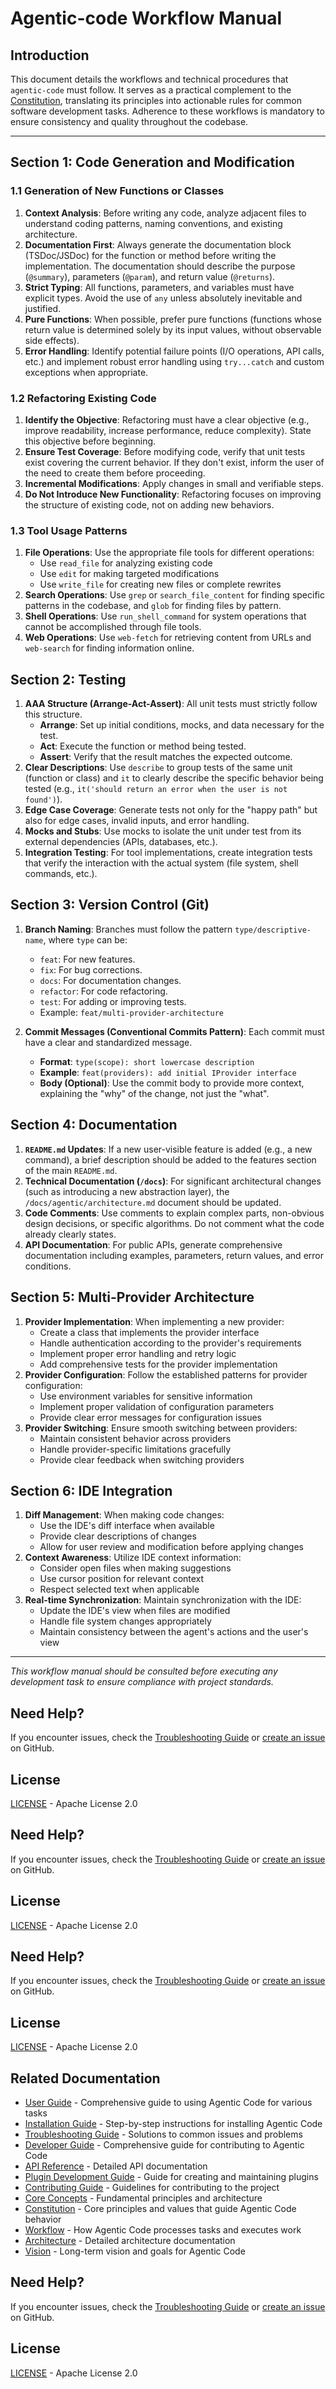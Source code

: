 # Agentic-code Workflow Manual

## Introduction

This document details the workflows and technical procedures that `agentic-code` must follow. It serves as a practical complement to the [Constitution](/docs/agentic/constitution.md), translating its principles into actionable rules for common software development tasks. Adherence to these workflows is mandatory to ensure consistency and quality throughout the codebase.

---

## Section 1: Code Generation and Modification

### 1.1 Generation of New Functions or Classes

1.  **Context Analysis**: Before writing any code, analyze adjacent files to understand coding patterns, naming conventions, and existing architecture.
2.  **Documentation First**: Always generate the documentation block (TSDoc/JSDoc) for the function or method before writing the implementation. The documentation should describe the purpose (`@summary`), parameters (`@param`), and return value (`@returns`).
3.  **Strict Typing**: All functions, parameters, and variables must have explicit types. Avoid the use of `any` unless absolutely inevitable and justified.
4.  **Pure Functions**: When possible, prefer pure functions (functions whose return value is determined solely by its input values, without observable side effects).
5.  **Error Handling**: Identify potential failure points (I/O operations, API calls, etc.) and implement robust error handling using `try...catch` and custom exceptions when appropriate.

### 1.2 Refactoring Existing Code

1.  **Identify the Objective**: Refactoring must have a clear objective (e.g., improve readability, increase performance, reduce complexity). State this objective before beginning.
2.  **Ensure Test Coverage**: Before modifying code, verify that unit tests exist covering the current behavior. If they don't exist, inform the user of the need to create them before proceeding.
3.  **Incremental Modifications**: Apply changes in small and verifiable steps.
4.  **Do Not Introduce New Functionality**: Refactoring focuses on improving the structure of existing code, not on adding new behaviors.

### 1.3 Tool Usage Patterns

1.  **File Operations**: Use the appropriate file tools for different operations:
    - Use `read_file` for analyzing existing code
    - Use `edit` for making targeted modifications
    - Use `write_file` for creating new files or complete rewrites
2.  **Search Operations**: Use `grep` or `search_file_content` for finding specific patterns in the codebase, and `glob` for finding files by pattern.
3.  **Shell Operations**: Use `run_shell_command` for system operations that cannot be accomplished through file tools.
4.  **Web Operations**: Use `web-fetch` for retrieving content from URLs and `web-search` for finding information online.

## Section 2: Testing

1.  **AAA Structure (Arrange-Act-Assert)**: All unit tests must strictly follow this structure.
    * **Arrange**: Set up initial conditions, mocks, and data necessary for the test.
    * **Act**: Execute the function or method being tested.
    * **Assert**: Verify that the result matches the expected outcome.
2.  **Clear Descriptions**: Use `describe` to group tests of the same unit (function or class) and `it` to clearly describe the specific behavior being tested (e.g., `it('should return an error when the user is not found')`).
3.  **Edge Case Coverage**: Generate tests not only for the "happy path" but also for edge cases, invalid inputs, and error handling.
4.  **Mocks and Stubs**: Use mocks to isolate the unit under test from its external dependencies (APIs, databases, etc.).
5.  **Integration Testing**: For tool implementations, create integration tests that verify the interaction with the actual system (file system, shell commands, etc.).

## Section 3: Version Control (Git)

1.  **Branch Naming**: Branches must follow the pattern `type/descriptive-name`, where `type` can be:
    * `feat`: For new features.
    * `fix`: For bug corrections.
    * `docs`: For documentation changes.
    * `refactor`: For code refactoring.
    * `test`: For adding or improving tests.
    * Example: `feat/multi-provider-architecture`

2.  **Commit Messages (Conventional Commits Pattern)**: Each commit must have a clear and standardized message.
    * **Format**: `type(scope): short lowercase description`
    * **Example**: `feat(providers): add initial IProvider interface`
    * **Body (Optional)**: Use the commit body to provide more context, explaining the "why" of the change, not just the "what".

## Section 4: Documentation

1.  **`README.md` Updates**: If a new user-visible feature is added (e.g., a new command), a brief description should be added to the features section of the main `README.md`.
2.  **Technical Documentation (`/docs`)**: For significant architectural changes (such as introducing a new abstraction layer), the `/docs/agentic/architecture.md` document should be updated.
3.  **Code Comments**: Use comments to explain complex parts, non-obvious design decisions, or specific algorithms. Do not comment what the code already clearly states.
4.  **API Documentation**: For public APIs, generate comprehensive documentation including examples, parameters, return values, and error conditions.

## Section 5: Multi-Provider Architecture

1.  **Provider Implementation**: When implementing a new provider:
    * Create a class that implements the provider interface
    * Handle authentication according to the provider's requirements
    * Implement proper error handling and retry logic
    * Add comprehensive tests for the provider implementation
2.  **Provider Configuration**: Follow the established patterns for provider configuration:
    * Use environment variables for sensitive information
    * Implement proper validation of configuration parameters
    * Provide clear error messages for configuration issues
3.  **Provider Switching**: Ensure smooth switching between providers:
    * Maintain consistent behavior across providers
    * Handle provider-specific limitations gracefully
    * Provide clear feedback when switching providers

## Section 6: IDE Integration

1.  **Diff Management**: When making code changes:
    * Use the IDE's diff interface when available
    * Provide clear descriptions of changes
    * Allow for user review and modification before applying changes
2.  **Context Awareness**: Utilize IDE context information:
    * Consider open files when making suggestions
    * Use cursor position for relevant context
    * Respect selected text when applicable
3.  **Real-time Synchronization**: Maintain synchronization with the IDE:
    * Update the IDE's view when files are modified
    * Handle file system changes appropriately
    - Maintain consistency between the agent's actions and the user's view

---

*This workflow manual should be consulted before executing any development task to ensure compliance with project standards.*



## Need Help?

If you encounter issues, check the [Troubleshooting Guide](../user/troubleshooting.md) or [create an issue](https://github.com/lfgranja/agentic-code/issues) on GitHub.

## License

[LICENSE](../../LICENSE) - Apache License 2.0


## Need Help?

If you encounter issues, check the [Troubleshooting Guide](../user/troubleshooting.md) or [create an issue](https://github.com/lfgranja/agentic-code/issues) on GitHub.

## License

[LICENSE](../../LICENSE) - Apache License 2.0


## Need Help?

If you encounter issues, check the [Troubleshooting Guide](../user/troubleshooting.md) or [create an issue](https://github.com/lfgranja/agentic-code/issues) on GitHub.

## License

[LICENSE](../../LICENSE) - Apache License 2.0

## Related Documentation

- [User Guide](../user/user-guide.md) - Comprehensive guide to using Agentic Code for various tasks
- [Installation Guide](../user/installation.md) - Step-by-step instructions for installing Agentic Code
- [Troubleshooting Guide](../user/troubleshooting.md) - Solutions to common issues and problems
- [Developer Guide](../developer/development-guide.md) - Comprehensive guide for contributing to Agentic Code
- [API Reference](../developer/api-reference.md) - Detailed API documentation
- [Plugin Development Guide](../developer/plugin-development.md) - Guide for creating and maintaining plugins
- [Contributing Guide](../developer/contributing.md) - Guidelines for contributing to the project
- [Core Concepts](./README.md) - Fundamental principles and architecture
- [Constitution](./constitution.md) - Core principles and values that guide Agentic Code behavior
- [Workflow](./workflow.md) - How Agentic Code processes tasks and executes work
- [Architecture](./architecture.md) - Detailed architecture documentation
- [Vision](./vision.md) - Long-term vision and goals for Agentic Code

## Need Help?

If you encounter issues, check the [Troubleshooting Guide](../user/troubleshooting.md) or [create an issue](https://github.com/lfgranja/agentic-code/issues) on GitHub.

## License

[LICENSE](../../LICENSE) - Apache License 2.0